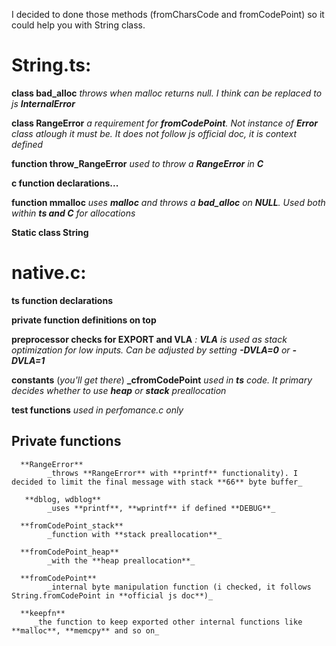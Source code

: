 I decided to done those methods (fromCharsCode and fromCodePoint) so it could help you with String class. 
# **String.ts**:
  **class bad_alloc**
      _throws when malloc returns null. I think can be replaced to js **InternalError**_

  **class RangeError**
      _a requirement for **fromCodePoint**. Not instance of **Error** class atlough it must be. It does not follow js official doc, it is context defined_

   **function throw_RangeError**
      _used to throw a **RangeError** in **C**_

   **c function declarations...**

   **function mmalloc**
       _uses **malloc** and throws a **bad_alloc** on **NULL**. Used both within **ts and C** for allocations_

   **Static class String**
# **native.c**:

   **ts function declarations**

   **private function definitions on top**

   **preprocessor checks for EXPORT and VLA**
        _: **VLA** is used as stack optimization for low inputs. Can be adjusted by setting **-DVLA=0** or **-DVLA=1**_

   **constants** (_you'll get there_)
   **_cfromCodePoint**
          _used in **ts** code. It primary decides whether to use **heap** or **stack** preallocation_

   **test functions**
          _used in perfomance.c only_

## **Private functions**
      **RangeError**
            _throws **RangeError** with **printf** functionality). I decided to limit the final message with stack **66** byte buffer_

       **dblog, wdblog**
            _uses **printf**, **wprintf** if defined **DEBUG**_

      **fromCodePoint_stack** 
            _function with **stack preallocation**_

      **fromCodePoint_heap**
            _with the **heap preallocation**_

      **fromCodePoint**
            _internal byte manipulation function (i checked, it follows String.fromCodePoint in **official js doc**)_

      **keepfn**
         _the function to keep exported other internal functions like **malloc**, **memcpy** and so on_
